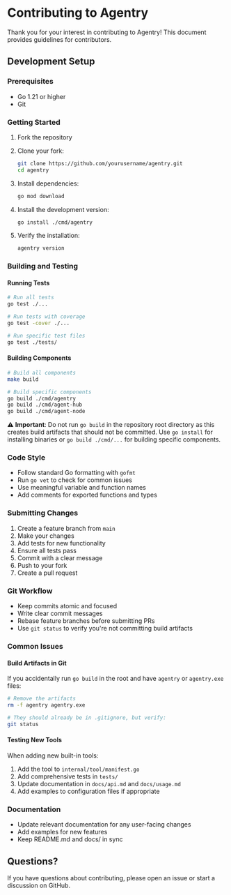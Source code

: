 # Contributing to Agentry

Thank you for your interest in contributing to Agentry! This document provides guidelines for contributors.

## Development Setup

### Prerequisites

- Go 1.21 or higher
- Git

### Getting Started

1. Fork the repository
2. Clone your fork:
   ```bash
   git clone https://github.com/yourusername/agentry.git
   cd agentry
   ```

3. Install dependencies:
   ```bash
   go mod download
   ```

4. Install the development version:
   ```bash
   go install ./cmd/agentry
   ```

5. Verify the installation:
   ```bash
   agentry version
   ```

### Building and Testing

#### Running Tests
```bash
# Run all tests
go test ./...

# Run tests with coverage
go test -cover ./...

# Run specific test files
go test ./tests/
```

#### Building Components
```bash
# Build all components
make build

# Build specific components
go build ./cmd/agentry
go build ./cmd/agent-hub
go build ./cmd/agent-node
```

⚠️ **Important**: Do not run `go build` in the repository root directory as this creates build artifacts that should not be committed. Use `go install` for installing binaries or `go build ./cmd/...` for building specific components.

### Code Style

- Follow standard Go formatting with `gofmt`
- Run `go vet` to check for common issues
- Use meaningful variable and function names
- Add comments for exported functions and types

### Submitting Changes

1. Create a feature branch from `main`
2. Make your changes
3. Add tests for new functionality
4. Ensure all tests pass
5. Commit with a clear message
6. Push to your fork
7. Create a pull request

### Git Workflow

- Keep commits atomic and focused
- Write clear commit messages
- Rebase feature branches before submitting PRs
- Use `git status` to verify you're not committing build artifacts

### Common Issues

#### Build Artifacts in Git
If you accidentally run `go build` in the root and have `agentry` or `agentry.exe` files:
```bash
# Remove the artifacts
rm -f agentry agentry.exe

# They should already be in .gitignore, but verify:
git status
```

#### Testing New Tools
When adding new built-in tools:
1. Add the tool to `internal/tool/manifest.go`
2. Add comprehensive tests in `tests/`
3. Update documentation in `docs/api.md` and `docs/usage.md`
4. Add examples to configuration files if appropriate

### Documentation

- Update relevant documentation for any user-facing changes
- Add examples for new features
- Keep README.md and docs/ in sync

## Questions?

If you have questions about contributing, please open an issue or start a discussion on GitHub.
